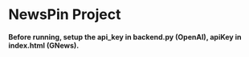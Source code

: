# NewsPin Project 

#### Before running, setup the api_key in backend.py (OpenAI), apiKey in index.html (GNews).

